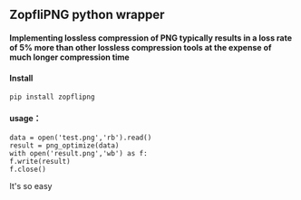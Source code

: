 ## ZopfliPNG python wrapper

#### Implementing lossless compression of PNG typically results in a loss rate of 5% more than other lossless compression tools at the expense of much longer compression time

#### Install
    pip install zopflipng

 #### usage：

 ```
data = open('test.png','rb').read()
result = png_optimize(data)
with open('result.png','wb') as f:
f.write(result)
f.close()
 ```

It's so easy